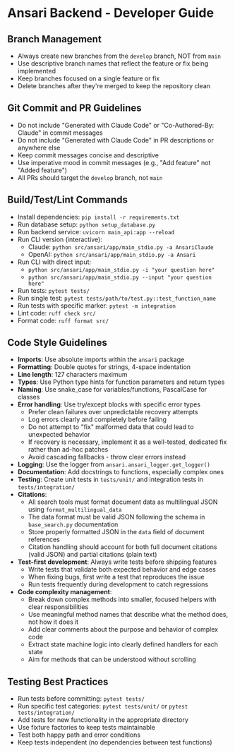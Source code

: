 # Ansari Backend - Developer Guide

## Branch Management
- Always create new branches from the `develop` branch, NOT from `main`
- Use descriptive branch names that reflect the feature or fix being implemented
- Keep branches focused on a single feature or fix
- Delete branches after they're merged to keep the repository clean

## Git Commit and PR Guidelines
- Do not include "Generated with Claude Code" or "Co-Authored-By: Claude" in commit messages
- Do not include "Generated with Claude Code" in PR descriptions or anywhere else
- Keep commit messages concise and descriptive
- Use imperative mood in commit messages (e.g., "Add feature" not "Added feature")
- All PRs should target the `develop` branch, not `main`

## Build/Test/Lint Commands
- Install dependencies: `pip install -r requirements.txt`
- Run database setup: `python setup_database.py`
- Run backend service: `uvicorn main_api:app --reload`
- Run CLI version (interactive): 
  - Claude: `python src/ansari/app/main_stdio.py -a AnsariClaude`
  - OpenAI: `python src/ansari/app/main_stdio.py -a Ansari`
- Run CLI with direct input:
  - `python src/ansari/app/main_stdio.py -i "your question here"` 
  - `python src/ansari/app/main_stdio.py --input "your question here"`
- Run tests: `pytest tests/`
- Run single test: `pytest tests/path/to/test.py::test_function_name`
- Run tests with specific marker: `pytest -m integration`
- Lint code: `ruff check src/`
- Format code: `ruff format src/`

## Code Style Guidelines
- **Imports**: Use absolute imports within the `ansari` package
- **Formatting**: Double quotes for strings, 4-space indentation
- **Line length**: 127 characters maximum
- **Types**: Use Python type hints for function parameters and return types
- **Naming**: Use snake_case for variables/functions, PascalCase for classes
- **Error handling**: Use try/except blocks with specific error types
  - Prefer clean failures over unpredictable recovery attempts
  - Log errors clearly and completely before failing
  - Do not attempt to "fix" malformed data that could lead to unexpected behavior
  - If recovery is necessary, implement it as a well-tested, dedicated fix rather than ad-hoc patches
  - Avoid cascading fallbacks - throw clear errors instead
- **Logging**: Use the logger from `ansari.ansari_logger.get_logger()`
- **Documentation**: Add docstrings to functions, especially complex ones
- **Testing**: Create unit tests in `tests/unit/` and integration tests in `tests/integration/`
- **Citations**: 
  - All search tools must format document data as multilingual JSON using `format_multilingual_data`
  - The data format must be valid JSON following the schema in `base_search.py` documentation
  - Store properly formatted JSON in the `data` field of document references
  - Citation handling should account for both full document citations (valid JSON) and partial citations (plain text)
- **Test-first development**: Always write tests before shipping features
  - Write tests that validate both expected behavior and edge cases
  - When fixing bugs, first write a test that reproduces the issue
  - Run tests frequently during development to catch regressions
- **Code complexity management**:
  - Break down complex methods into smaller, focused helpers with clear responsibilities
  - Use meaningful method names that describe what the method does, not how it does it
  - Add clear comments about the purpose and behavior of complex code
  - Extract state machine logic into clearly defined handlers for each state
  - Aim for methods that can be understood without scrolling

## Testing Best Practices
- Run tests before committing: `pytest tests/`
- Run specific test categories: `pytest tests/unit/` or `pytest tests/integration/`
- Add tests for new functionality in the appropriate directory
- Use fixture factories to keep tests maintainable
- Test both happy path and error conditions
- Keep tests independent (no dependencies between test functions)